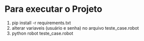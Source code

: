 # Para executar o Projeto

1. pip install -r requirements.txt
2. alterar variaveis (usuário e senha) no arquivo teste_case.robot
3. python robot teste_case.robot